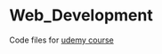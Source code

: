 # Web_Development
Code files for [udemy course](https://www.udemy.com/course/the-complete-web-development-bootcamp/)
